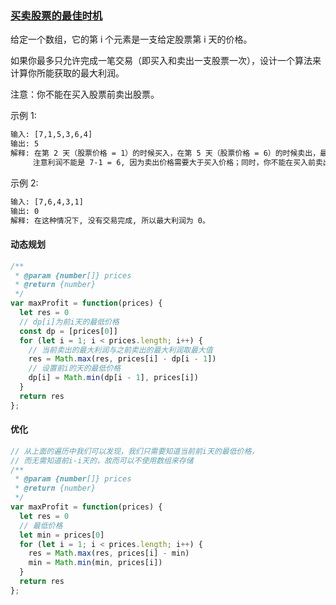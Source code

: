 ### [买卖股票的最佳时机](https://leetcode-cn.com/problems/best-time-to-buy-and-sell-stock/)

给定一个数组，它的第 i 个元素是一支给定股票第 i 天的价格。

如果你最多只允许完成一笔交易（即买入和卖出一支股票一次），设计一个算法来计算你所能获取的最大利润。

注意：你不能在买入股票前卖出股票。

示例 1:
```html
输入: [7,1,5,3,6,4]
输出: 5
解释: 在第 2 天（股票价格 = 1）的时候买入，在第 5 天（股票价格 = 6）的时候卖出，最大利润 = 6-1 = 5 。
     注意利润不能是 7-1 = 6, 因为卖出价格需要大于买入价格；同时，你不能在买入前卖出股票。
```
示例 2:
```html
输入: [7,6,4,3,1]
输出: 0
解释: 在这种情况下, 没有交易完成, 所以最大利润为 0。
```

#### 动态规划
```javascript
/**
 * @param {number[]} prices
 * @return {number}
 */
var maxProfit = function(prices) {
  let res = 0
  // dp[i]为前i天的最低价格
  const dp = [prices[0]]
  for (let i = 1; i < prices.length; i++) {
    // 当前卖出的最大利润与之前卖出的最大利润取最大值
    res = Math.max(res, prices[i] - dp[i - 1])
    // 设置前i的天的最低价格
    dp[i] = Math.min(dp[i - 1], prices[i])
  }
  return res
};
```

#### 优化
```javascript
// 从上面的遍历中我们可以发现，我们只需要知道当前前i天的最低价格，
// 而无需知道前i-i天的，故而可以不使用数组来存储
/**
 * @param {number[]} prices
 * @return {number}
 */
var maxProfit = function(prices) {
  let res = 0
  // 最低价格
  let min = prices[0]
  for (let i = 1; i < prices.length; i++) {
    res = Math.max(res, prices[i] - min)
    min = Math.min(min, prices[i])
  }
  return res
};
```
